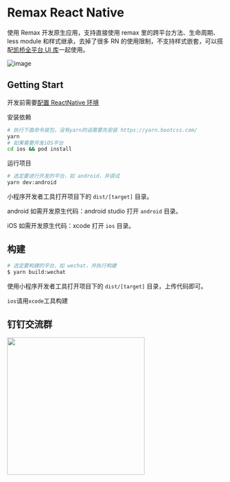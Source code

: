 # Remax React Native

使用 Remax 开发原生应用，支持直接使用 remax 里的跨平台方法、生命周期、less module 和样式继承，去掉了很多 RN 的使用限制，不支持样式嵌套，可以搭配[凯桥全平台 UI 库](https://cqkqinfo.github.io/ui/)一起使用。

![image](https://kq-static.oss-cn-beijing.aliyuncs.com/ui/remax-rn-test.gif)

## Getting Start

开发前需要[配置 ReactNative 环境](https://www.react-native.cn/docs/environment-setup)

安装依赖

```bash
# 执行下面命令装包，没有yarn的话需要先安装 https://yarn.bootcss.com/
yarn
# 如果需要开发iOS平台
cd ios && pod install
```

运行项目

```bash
# 选定要进行开发的平台，如 android，并调试
yarn dev:android
```

小程序开发者工具打开项目下的 `dist/[target]` 目录。

android 如需开发原生代码：android studio 打开 `android` 目录。

iOS 如需开发原生代码：xcode 打开 `ios` 目录。

## 构建

```bash
# 选定要构建的平台，如 wechat，并执行构建
$ yarn build:wechat
```

使用小程序开发者工具打开项目下的 `dist/[target]` 目录，上传代码即可。

`ios`请用`xcode`工具构建

## 钉钉交流群

<img width="320" src="https://kq-static.oss-cn-beijing.aliyuncs.com/common-img/IMG_8025.JPG">
